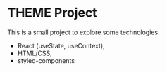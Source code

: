 # THEME Project

This is a small project to explore some technologies.
- React (useState, useContext),
- HTML/CSS,
- styled-components
